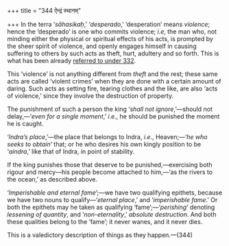 +++
title = "344 ऐन्द्रं स्थानम्"

+++
In the terra ‘*sāhasikaḥ*,’ ‘*desperado*,’ ‘desperation’ means
*violence*; hence the ‘desperado’ is one who commits violence; *i.e*,
the man who, not minding either the physical or spiritual effects of his
acts, is prompted by the sheer spirit of violence, and openly engages
himself in causing suffering to others by such acts as theft, hurt,
adultery and so forth. This is what has been already [referred to under
332](/hinduism/book/manusmriti-with-the-commentary-of-medhatithi/d/doc201264.html).

This ‘violence’ is not anything different from *theft* and the rest;
these same acts are called ‘violent crimes’ when they are done with a
certain amount of daring. Such acts as setting fire, tearing clothes and
the like, are also ‘acts of violence,’ since they involve the
destruction of property.

The punishment of such a person the king ‘*shall not ignore*,’—should
not delay,—‘*even for a single moment*,’ *i.e*., he should be punished
the moment he is caught.

‘*Indra’s place*,’—the place that belongs to Indra, *i.e*., Heaven;—‘*he
who seeks to obtain*’ that; or he who desires his own kingly position to
be ‘*aindra*,’ like that of Indra, in point of stability.

If the king punishes those that deserve to be punished,—exercising both
rigour and mercy—his people become attached to him,—‘as the rivers to
the ocean,’ as described above.

‘*Imperishable and eternal fame*’;—we have two qualifying epithets,
because we have two nouns to qualify—‘*eternal place*,’ and
‘*imperishable fame*.’ Or both the epithets may he taken as qualifying
‘fame’;—‘*perishing*’ denoting *lessening of quantity*, and
‘*non-eternality*,’ *absolute destruction*. And both these qualities
belong to the ‘fame’; it never wanes, and it never dies.

This is a valedictory description of things as they happen.—(344)


